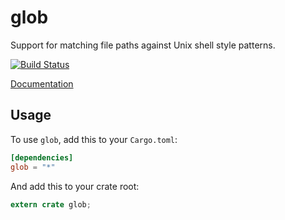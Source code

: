 glob
====

Support for matching file paths against Unix shell style patterns.

[![Build Status](https://travis-ci.org/rust-lang/glob.svg?branch=master)](https://travis-ci.org/rust-lang/glob)

[Documentation](http://doc.rust-lang.org/glob)

## Usage

To use `glob`, add this to your `Cargo.toml`:

```toml
[dependencies]
glob = "*"
```

And add this to your crate root:

```rust
extern crate glob;
```

